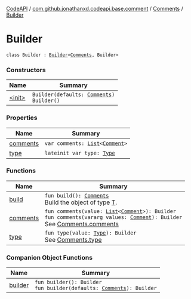 [CodeAPI](../../../index.md) / [com.github.jonathanxd.codeapi.base.comment](../../index.md) / [Comments](../index.md) / [Builder](.)

# Builder

`class Builder : `[`Builder`](../../../com.github.jonathanxd.codeapi.builder/-builder/index.md)`<`[`Comments`](../index.md)`, Builder>`

### Constructors

| Name | Summary |
|---|---|
| [&lt;init&gt;](-init-.md) | `Builder(defaults: `[`Comments`](../index.md)`)`<br>`Builder()` |

### Properties

| Name | Summary |
|---|---|
| [comments](comments.md) | `var comments: `[`List`](https://kotlinlang.org/api/latest/jvm/stdlib/kotlin.collections/-list/index.html)`<`[`Comment`](../../-comment/index.md)`>` |
| [type](type.md) | `lateinit var type: `[`Type`](../-type/index.md) |

### Functions

| Name | Summary |
|---|---|
| [build](build.md) | `fun build(): `[`Comments`](../index.md)<br>Build the object of type [T](#). |
| [comments](comments.md) | `fun comments(value: `[`List`](https://kotlinlang.org/api/latest/jvm/stdlib/kotlin.collections/-list/index.html)`<`[`Comment`](../../-comment/index.md)`>): Builder`<br>`fun comments(vararg values: `[`Comment`](../../-comment/index.md)`): Builder`<br>See [Comments.comments](../comments.md) |
| [type](type.md) | `fun type(value: `[`Type`](../-type/index.md)`): Builder`<br>See [Comments.type](../type.md) |

### Companion Object Functions

| Name | Summary |
|---|---|
| [builder](builder.md) | `fun builder(): Builder`<br>`fun builder(defaults: `[`Comments`](../index.md)`): Builder` |
